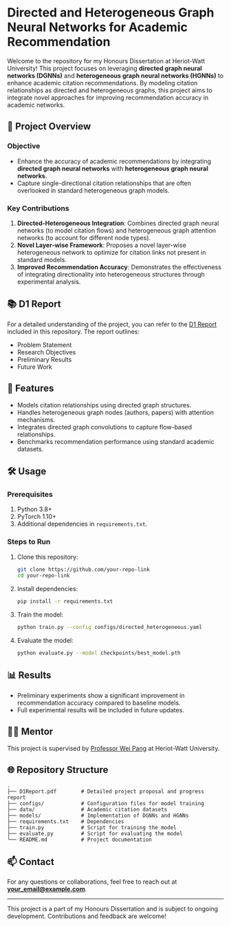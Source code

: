 # Directed and Heterogeneous Graph Neural Networks for Academic Recommendation

Welcome to the repository for my Honours Dissertation at Heriot-Watt University! This project focuses on leveraging **directed graph neural networks (DGNNs)** and **heterogeneous graph neural networks (HGNNs)** to enhance academic citation recommendations. By modeling citation relationships as directed and heterogeneous graphs, this project aims to integrate novel approaches for improving recommendation accuracy in academic networks.

## 📑 Project Overview

### Objective
- Enhance the accuracy of academic recommendations by integrating **directed graph neural networks** with **heterogeneous graph neural networks**.
- Capture single-directional citation relationships that are often overlooked in standard heterogeneous graph models.

### Key Contributions
1. **Directed-Heterogeneous Integration**: Combines directed graph neural networks (to model citation flows) and heterogeneous graph attention networks (to account for different node types).
2. **Novel Layer-wise Framework**: Proposes a novel layer-wise heterogeneous network to optimize for citation links not present in standard models.
3. **Improved Recommendation Accuracy**: Demonstrates the effectiveness of integrating directionality into heterogeneous structures through experimental analysis.

## 📚 D1 Report
For a detailed understanding of the project, you can refer to the [D1 Report](D1Report.pdf) included in this repository. The report outlines:
- Problem Statement
- Research Objectives
- Preliminary Results
- Future Work

## 🚀 Features
- Models citation relationships using directed graph structures.
- Handles heterogeneous graph nodes (authors, papers) with attention mechanisms.
- Integrates directed graph convolutions to capture flow-based relationships.
- Benchmarks recommendation performance using standard academic datasets.

## 🛠️ Usage
### Prerequisites
1. Python 3.8+
2. PyTorch 1.10+
3. Additional dependencies in `requirements.txt`.

### Steps to Run
1. Clone this repository:
   ```bash
   git clone https://github.com/your-repo-link
   cd your-repo-link
   ```
2. Install dependencies:
   ```bash
   pip install -r requirements.txt
   ```
3. Train the model:
   ```bash
   python train.py --config configs/directed_heterogeneous.yaml
   ```
4. Evaluate the model:
   ```bash
   python evaluate.py --model checkpoints/best_model.pth
   ```

## 📊 Results
- Preliminary experiments show a significant improvement in recommendation accuracy compared to baseline models.
- Full experimental results will be included in future updates.

## 🧑‍🏫 Mentor
This project is supervised by [Professor Wei Pang](https://www.hw.ac.uk/staff/uk/macs/weipang.html) at Heriot-Watt University.

## 🌐 Repository Structure
```
.
├── D1Report.pdf        # Detailed project proposal and progress report
├── configs/            # Configuration files for model training
├── data/               # Academic citation datasets
├── models/             # Implementation of DGNNs and HGNNs
├── requirements.txt    # Dependencies
├── train.py            # Script for training the model
├── evaluate.py         # Script for evaluating the model
└── README.md           # Project documentation
```

## 📫 Contact
For any questions or collaborations, feel free to reach out at **your_email@example.com**.

---

This project is a part of my Honours Dissertation and is subject to ongoing development. Contributions and feedback are welcome!
